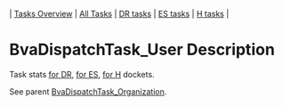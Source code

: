 | [Tasks Overview](../tasks-overview.md) | [All Tasks](../alltasks.md) | [DR tasks](../docket-DR/tasklist.md) | [ES tasks](../docket-ES/tasklist.md) | [H tasks](../docket-H/tasklist.md) |

# BvaDispatchTask_User Description

Task stats [for DR](../docket-DR/BvaDispatchTask_User.md), [for ES](../docket-ES/BvaDispatchTask_User.md), [for H](../docket-H/BvaDispatchTask_User.md) dockets.

See parent [BvaDispatchTask_Organization](BvaDispatchTask_Organization.md).
